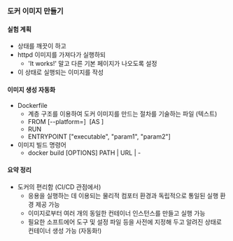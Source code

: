### 도커 이미지 만들기
#### 실험 계획
- 상태를 깨끗이 하고
- httpd 이미지를 가져다가 실행하되
    - 'It works!' 말고 다른 기본 페이지가 나오도록 설정
- 이 상태로 실행되는 이미지를 작성

#### 이미지 생성 자동화
- Dockerfile
    - 계층 구조를 이용하여 도커 이미지를 만드는 절차를 기술하는 파일 (텍스트)
    - FROM [--platform=<platform>] <image> [AS <name>]
    - RUN <command>
    - ENTRYPOINT ["executable", "param1", "param2"]
- 이미지 빌드 명령어
    - docker build [OPTIONS] PATH | URL | -


#### 요약 정리
- 도커의 편리함 (CI/CD 관점에서)
    - 응용을 실행하는 데 이용되는 물리적 컴포터 환경과 독립적으로 통일된 실행 환경 제공 가능
    - 이미지로부터 여러 개의 동일한 컨테이너 인스턴스를 만들고 실행 가능
    - 필요한 소프트에어 도구 및 설정 파일 등을 사전에 지정해 두고 알려진 상태로 컨테이너 생성 가능 (자동화!)
